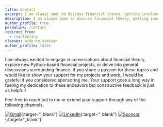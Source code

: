 ```yaml
---
title: Contact
excerpt: I am always open to discuss financial theory, getting involved in new financial (Python) projects or general discussions. If you are interested in supporting my projects and work, consider buying me a coffee. You can reach out to me or support me via the following channels.
description: I am always open to discuss financial theory, getting involved in new financial (Python) projects or general discussions. If you are interested in supporting my projects and work, consider buying me a coffee. You can reach out to me or support me via the following channels.
author_profile: true
permalink: /contact
redirect_from:
  - /contacting
classes: wide-no-sidebar
author_profile: false
---
```


I am always excited to engage in conversations about financial theory, explore new Python-based financial projects, or delve into general discussions surrounding finance. If you share a passion for these topics and would like to show your support for my projects and work, I would be grateful if you considered sponsoring me. Your support goes a long way in fueling my dedication to these endeavors but constructive feedback is just as helpful!

Feel free to reach out to me or extend your support through any of the following channels.

[![Gmail](https://img.shields.io/badge/Gmail-D14836?style=for-the-badge&logo=gmail&logoColor=white)](mailto:jer.bouma@gmail.com){:target="_blank"}
[![LinkedIn](https://img.shields.io/badge/linkedin-%230077B5.svg?style=for-the-badge&logo=linkedin&logoColor=white)](https://www.linkedin.com/in/boumajeroen/){:target="_blank"}
[![Sponsor](https://img.shields.io/badge/Sponsor_Me-ffdd00?style=for-the-badge&logo=github&logoColor=black)](https://github.com/sponsors/JerBouma){:target="_blank"}